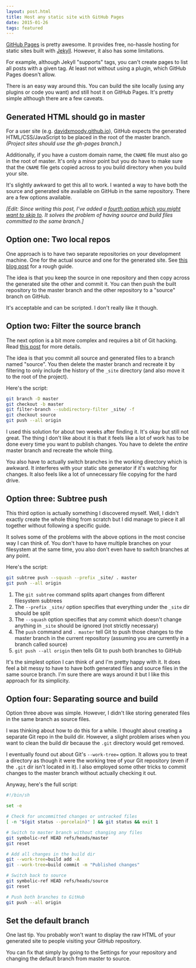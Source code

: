 ```yaml
---
layout: post.html
title: Host any static site with GitHub Pages
date: 2015-01-26
tags: featured
---
```


[GitHub Pages](https://pages.github.com/) is pretty awesome. It provides free, no-hassle hosting for static sites built with [Jekyll](http://jekyllrb.com/). However, it also has some limitations.

For example, although Jekyll "supports" tags, you can't create pages to list all posts with a given tag. At least not without using a plugin, which GitHub Pages doesn't allow.

There is an easy way around this. You can build the site locally (using any plugins or code you want) and still host it on GitHub Pages. It's pretty simple although there are a few caveats. 

<!--more-->

## Generated HTML should go in master

For a user site (e.g. [davidxmoody.github.io](https://davidxmoody.com/)), GitHub expects the generated HTML/CSS/JavaScript to be placed in the root of the master branch. *(Project sites should use the gh-pages branch.)*

Additionally, if you have a custom domain name, the `CNAME` file must also go in the root of master. It's only a minor point but you do have to make sure that the `CNAME` file gets copied across to you build directory when you build your site. 

It's slightly awkward to get this all to work. I wanted a way to have both the source and generated site available on GitHub in the same repository. There are a few options available.

*[Edit: Since writing this post, I've added a [fourth option which you might want to skip to](#option-four-separating-source-and-build). It solves the problem of having source and build files committed to the same branch.]*

## Option one: Two local repos

One approach is to have two separate repositories on your development machine. One for the actual source and one for the generated site. See [this blog post](http://charliepark.org/jekyll-with-plugins/) for a rough guide. 

The idea is that you keep the source in one repository and then copy across the generated site the other and commit it. You can then push the built repository to the master branch and the other repository to a "source" branch on GitHub. 

It's acceptable and can be scripted. I don't really like it though.

## Option two: Filter the source branch

The next option is a bit more complex and requires a bit of Git hacking. Read [this post](http://davidensinger.com/2013/04/deploying-jekyll-to-github-pages/) for more details.

The idea is that you commit all source and generated files to a branch named "source". You then delete the master branch and recreate it by filtering to only include the history of the `_site` directory (and also move it to the root of the project). 

Here's the script:

```bash
git branch -D master
git checkout -b master
git filter-branch --subdirectory-filter _site/ -f
git checkout source
git push --all origin
```
I used this solution for about two weeks after finding it. It's okay but still not great. The thing I don't like about it is that it feels like a lot of work has to be done every time you want to publish changes. You have to delete the *entire* master branch and recreate the whole thing. 

You also have to actually switch branches in the working directory which is awkward. It interferes with your static site generator if it's watching for changes. It also feels like a lot of unnecessary file copying for the hard drive. 

## Option three: Subtree push

This third option is actually something I discovered myself. Well, I didn't exactly create the whole thing from scratch but I did manage to piece it all together without following a specific guide. 

It solves some of the problems with the above options in the most concise way I can think of. You don't have to have multiple branches on your filesystem at the same time, you also don't even have to switch branches at any point. 

Here's the script:

```bash
git subtree push --squash --prefix _site/ . master
git push --all origin
```

1. The `git subtree` command splits apart changes from different filesystem subtrees
2. The `--prefix _site/` option specifies that everything under the `_site` dir should be split
3. The `--squash` option specifies that any commit which doesn't change anything in `_site` should be ignored (not strictly necessary)
4. The `push` command and `. master` tell Git to push those changes to the master branch in the current repository (assuming you are currently in a branch called source)
5. `git push --all origin` then tells Git to push both branches to GitHub

It's the simplest option I can think of and I'm pretty happy with it. It does feel a bit messy to have to have both generated files and source files in the same source branch. I'm sure there are ways around it but I like this approach for its simplicity. 

## Option four: Separating source and build

Option three above was simple. However, I didn't like storing generated files in the same branch as source files.

I was thinking about how to do this for a while. I thought about creating a separate Git repo in the build dir. However, a slight problem arises when you want to clean the build dir because the `.git` directory would get removed. 

I eventually found out about Git's `--work-tree=` option. It allows you to treat a directory as though it were the working tree of your Git repository (even if the `.git` dir isn't located in it). I also employed some other tricks to commit changes to the master branch without actually checking it out. 

Anyway, here's the full script:

```sh
#!/bin/sh

set -e

# Check for uncommitted changes or untracked files
[ -n "$(git status --porcelain)" ] && git status && exit 1

# Switch to master branch without changing any files
git symbolic-ref HEAD refs/heads/master
git reset

# Add all changes in the build dir
git --work-tree=build add -A
git --work-tree=build commit -m "Published changes"

# Switch back to source
git symbolic-ref HEAD refs/heads/source
git reset

# Push both branches to GitHub
git push --all origin
```

## Set the default branch

One last tip. You probably won't want to display the raw HTML of your generated site to people visiting your GitHub repository. 

You can fix that simply by going to the Settings for your repository and changing the default branch from master to source. 
